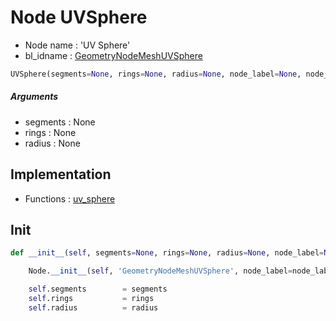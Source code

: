 # Node UVSphere

- Node name : 'UV Sphere'
- bl_idname : [GeometryNodeMeshUVSphere](https://docs.blender.org/api/current/bpy.types.GeometryNodeMeshUVSphere.html)


``` python
UVSphere(segments=None, rings=None, radius=None, node_label=None, node_color=None, **kwargs)
```
##### Arguments

- segments : None
- rings : None
- radius : None

## Implementation

- Functions : [uv_sphere](/docs/GeoNodes/GeoNodesTree.md#uv_sphere)

## Init

``` python
def __init__(self, segments=None, rings=None, radius=None, node_label=None, node_color=None, **kwargs):

    Node.__init__(self, 'GeometryNodeMeshUVSphere', node_label=node_label, node_color=node_color, **kwargs)

    self.segments        = segments
    self.rings           = rings
    self.radius          = radius
```
